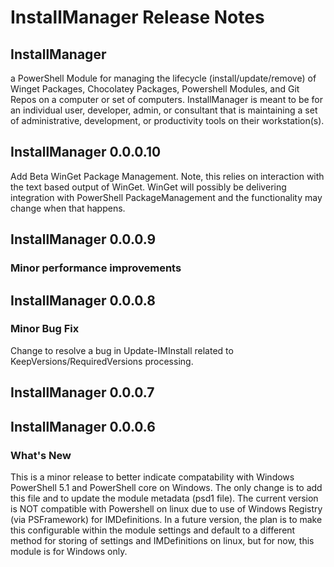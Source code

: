 # InstallManager Release Notes

## InstallManager

a PowerShell Module for managing the lifecycle (install/update/remove) of Winget Packages, Chocolatey Packages, Powershell Modules, and Git Repos on a computer or set of computers.  InstallManager is meant to be for an individual user, developer, admin, or consultant that is maintaining a set of administrative, development, or productivity tools on their workstation(s).
## InstallManager 0.0.0.10
Add Beta WinGet Package Management.  Note, this relies on interaction with the text based output of WinGet.  WinGet will possibly be delivering integration with PowerShell PackageManagement and the functionality may change when that happens.
## InstallManager 0.0.0.9

### Minor performance improvements

## InstallManager 0.0.0.8

### Minor Bug Fix

Change to resolve a bug in Update-IMInstall related to KeepVersions/RequiredVersions processing.

## InstallManager 0.0.0.7

## InstallManager 0.0.0.6

### What's New

This is a minor release to better indicate compatability with Windows PowerShell 5.1 and PowerShell core on Windows. The only change is to add this file and to update the module metadata (psd1 file).  The current version is NOT compatible with Powershell on linux due to use of Windows Registry (via PSFramework) for IMDefinitions.  In a future version, the plan is to make this configurable within the module settings and default to a different method for storing of settings and IMDefinitions on linux, but for now, this module is for Windows only.
